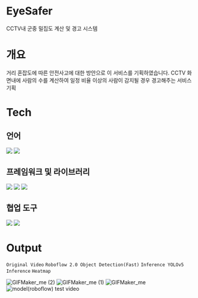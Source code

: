 # EyeSafer
CCTV내 군중 밀집도 계산 및 경고 시스템

# 개요
거리 혼잡도에 따른 안전사고에 대한 방안으로 이 서비스를 기획하였습니다.
CCTV 화면내에 사람의 수를 계산하여 일정 비율 이상의 사람이 감지될 경우 경고해주는 서비스 기획

# Tech

## 언어
<img src="https://img.shields.io/badge/Python-3766AB?style=flat-square&logo=Python&logoColor=white"/> <img src="https://img.shields.io/badge/HTML-3766AB?style=flat-square&logo=HTML&logoColor=white"/>

## 프레임워크 및 라이브러리
<img src="https://img.shields.io/badge/Flask-00599C?style=flat-square&logo=Flask&logoColor=white"/> <img src="https://img.shields.io/badge/OpenCV-00599C?style=flat-square&logo=OpenCV&logoColor=white"/> <img src="https://img.shields.io/badge/YOLOv5-00599C?style=flat-square&logo=YOLOv5&logoColor=white"/>

## 협업 도구
<img src="https://img.shields.io/badge/Git-00599C?style=flat-square&logo=Git&logoColor=white"/> <img src="https://img.shields.io/badge/Slack-00599C?style=flat-square&logo=Slack&logoColor=white"/>

# Output
`Original Video`  `Roboflow 2.0 Object Detection(Fast)` `Inference YOLOv5 Inference`  `Heatmap`

![GIFMaker_me (2)](https://github.com/hanghae-hackathon/EyeSafer_AI/assets/44021629/e192154f-c64e-49c8-a4b7-f8776067a314) 
![GIFMaker_me (1)](https://github.com/hanghae-hackathon/EyeSafer_AI/assets/44021629/5b251cd1-0aa9-4dd1-acac-383817474459) 
![GIFMaker_me](https://github.com/hanghae-hackathon/EyeSafer_AI/assets/44021629/b6036f1d-184c-42b4-bcb0-44ff129ac7ad) 
![model(roboflow) test video](https://github.com/hanghae-hackathon/EyeSafer_AI/assets/145883892/2e77d088-6a48-4991-88d8-d0b40812cc5c)
